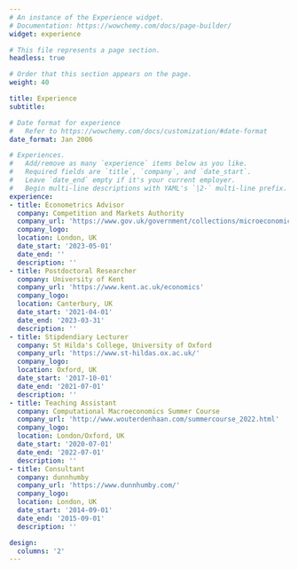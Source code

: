 ```yaml
---
# An instance of the Experience widget.
# Documentation: https://wowchemy.com/docs/page-builder/
widget: experience

# This file represents a page section.
headless: true

# Order that this section appears on the page.
weight: 40

title: Experience
subtitle:

# Date format for experience
#   Refer to https://wowchemy.com/docs/customization/#date-format
date_format: Jan 2006

# Experiences.
#   Add/remove as many `experience` items below as you like.
#   Required fields are `title`, `company`, and `date_start`.
#   Leave `date_end` empty if it's your current employer.
#   Begin multi-line descriptions with YAML's `|2-` multi-line prefix.
experience:
- title: Econometrics Advisor
  company: Competition and Markets Authority
  company_url: 'https://www.gov.uk/government/collections/microeconomics-unit-research'
  company_logo: 
  location: London, UK
  date_start: '2023-05-01'
  date_end: ''
  description: ''
- title: Postdoctoral Researcher
  company: University of Kent
  company_url: 'https://www.kent.ac.uk/economics'
  company_logo: 
  location: Canterbury, UK
  date_start: '2021-04-01'
  date_end: '2023-03-31'
  description: ''
- title: Stipdendiary Lecturer
  company: St Hilda's College, University of Oxford
  company_url: 'https://www.st-hildas.ox.ac.uk/'
  company_logo: 
  location: Oxford, UK
  date_start: '2017-10-01'
  date_end: '2021-07-01'
  description: ''
- title: Teaching Assistant
  company: Computational Macroeconomics Summer Course
  company_url: 'http://www.wouterdenhaan.com/summercourse_2022.html'
  company_logo: 
  location: London/Oxford, UK
  date_start: '2020-07-01'
  date_end: '2022-07-01'
  description: ''
- title: Consultant
  company: dunnhumby
  company_url: 'https://www.dunnhumby.com/'
  company_logo: 
  location: London, UK
  date_start: '2014-09-01'
  date_end: '2015-09-01'
  description: ''

design:
  columns: '2'
---
```

